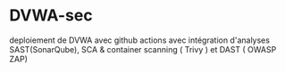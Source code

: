 # DVWA-sec
deploiement de DVWA avec github actions avec intégration d'analyses SAST(SonarQube), SCA &amp; container scanning ( Trivy ) et DAST ( OWASP ZAP)

